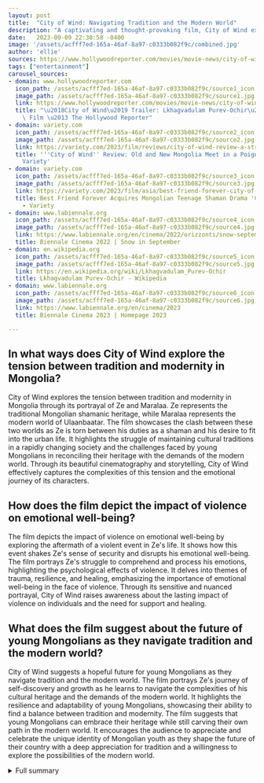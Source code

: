 ```yaml
---
layout: post
title:  "City of Wind: Navigating Tradition and the Modern World"
description: "A captivating and thought-provoking film, City of Wind explores the delicate balance between tradition and the demands of the modern world that young people in Mongolia face."
date:   2023-09-09 22:30:58 -0400
image: '/assets/acfff7ed-165a-46af-8a97-c0333b082f9c/combined.jpg'
author: 'ellie'
sources: https://www.hollywoodreporter.com/movies/movie-news/city-of-wind-trailer-lkhagvadulam-purev-ochir-1235586522/ https://variety.com/2023/film/reviews/city-of-wind-review-a-striking-poignant-youth-drama-1235711135/ https://variety.com/2023/film/asia/best-friend-forever-city-of-wind-1235620336/ https://en.wikipedia.org/wiki/Lkhagvadulam_Purev-Ochir https://www.labiennale.org/en/cinema/2022/orizzonti/snow-september https://www.labiennale.org/en/cinema/2023
tags: ["entertainment"]
carousel_sources:
- domain: www.hollywoodreporter.com
  icon_path: /assets/acfff7ed-165a-46af-8a97-c0333b082f9c/source1_icon.jpg
  image_path: /assets/acfff7ed-165a-46af-8a97-c0333b082f9c/source1.jpg
  link: https://www.hollywoodreporter.com/movies/movie-news/city-of-wind-trailer-lkhagvadulam-purev-ochir-1235586522/
  title: "\u2018City of Wind\u2019 Trailer: Lkhagvadulam Purev-Ochir\u2019s First\
    \ Film \u2013 The Hollywood Reporter"
- domain: variety.com
  icon_path: /assets/acfff7ed-165a-46af-8a97-c0333b082f9c/source2_icon.jpg
  image_path: /assets/acfff7ed-165a-46af-8a97-c0333b082f9c/source2.jpg
  link: https://variety.com/2023/film/reviews/city-of-wind-review-a-striking-poignant-youth-drama-1235711135/
  title: '''City of Wind'' Review: Old and New Mongolia Meet in a Poignant Drama -
    Variety'
- domain: variety.com
  icon_path: /assets/acfff7ed-165a-46af-8a97-c0333b082f9c/source3_icon.jpg
  image_path: /assets/acfff7ed-165a-46af-8a97-c0333b082f9c/source3.jpg
  link: https://variety.com/2023/film/asia/best-friend-forever-city-of-wind-1235620336/
  title: Best Friend Forever Acquires Mongolian Teenage Shaman Drama 'City of Wind'
    - Variety
- domain: www.labiennale.org
  icon_path: /assets/acfff7ed-165a-46af-8a97-c0333b082f9c/source4_icon.jpg
  image_path: /assets/acfff7ed-165a-46af-8a97-c0333b082f9c/source4.jpg
  link: https://www.labiennale.org/en/cinema/2022/orizzonti/snow-september
  title: Biennale Cinema 2022 | Snow in September
- domain: en.wikipedia.org
  icon_path: /assets/acfff7ed-165a-46af-8a97-c0333b082f9c/source5_icon.jpg
  image_path: /assets/acfff7ed-165a-46af-8a97-c0333b082f9c/source5.jpg
  link: https://en.wikipedia.org/wiki/Lkhagvadulam_Purev-Ochir
  title: Lkhagvadulam Purev-Ochir - Wikipedia
- domain: www.labiennale.org
  icon_path: /assets/acfff7ed-165a-46af-8a97-c0333b082f9c/source6_icon.jpg
  image_path: /assets/acfff7ed-165a-46af-8a97-c0333b082f9c/source6.jpg
  link: https://www.labiennale.org/en/cinema/2023
  title: Biennale Cinema 2023 | Homepage 2023

---
```


## In what ways does City of Wind explore the tension between tradition and modernity in Mongolia?
City of Wind explores the tension between tradition and modernity in Mongolia through its portrayal of Ze and Maralaa. Ze represents the traditional Mongolian shamanic heritage, while Maralaa represents the modern world of Ulaanbaatar. The film showcases the clash between these two worlds as Ze is torn between his duties as a shaman and his desire to fit into the urban life. It highlights the struggle of maintaining cultural traditions in a rapidly changing society and the challenges faced by young Mongolians in reconciling their heritage with the demands of the modern world. Through its beautiful cinematography and storytelling, City of Wind effectively captures the complexities of this tension and the emotional journey of its characters.

## How does the film depict the impact of violence on emotional well-being?
The film depicts the impact of violence on emotional well-being by exploring the aftermath of a violent event in Ze's life. It shows how this event shakes Ze's sense of security and disrupts his emotional well-being. The film portrays Ze's struggle to comprehend and process his emotions, highlighting the psychological effects of violence. It delves into themes of trauma, resilience, and healing, emphasizing the importance of emotional well-being in the face of violence. Through its sensitive and nuanced portrayal, City of Wind raises awareness about the lasting impact of violence on individuals and the need for support and healing.

## What does the film suggest about the future of young Mongolians as they navigate tradition and the modern world?
City of Wind suggests a hopeful future for young Mongolians as they navigate tradition and the modern world. The film portrays Ze's journey of self-discovery and growth as he learns to navigate the complexities of his cultural heritage and the demands of the modern world. It highlights the resilience and adaptability of young Mongolians, showcasing their ability to find a balance between tradition and modernity. The film suggests that young Mongolians can embrace their heritage while still carving their own path in the modern world. It encourages the audience to appreciate and celebrate the unique identity of Mongolian youth as they shape the future of their country with a deep appreciation for tradition and a willingness to explore the possibilities of the modern world.




<details>
        <summary>Full summary</summary>
<p>The young people of Mongolia are caught between centuries of tradition and the demands of the modern world in City of Wind, the new film.</p>
<p>City of Wind follows the relationship between Ze, a 17-year-old Mongolian shaman, and Maralaa, a young woman who takes him into the urban world of Ulaanbaatar, Mongolia's capital city. The film explores the fragile connection between the two teens and the surprising juxtaposition between Ze's shamanic background and regular teenage life. Tergel Bold-Erdene delivers an outstanding performance as Ze and was honored with the Best Actor award at the Venice Horizons sidebar.</p>
<p>Director Lkhagvadulam Purev-Ochir's quiet and confident debut captures the acknowledgment of Mongolia's ancient heritage and the focus on Ulaanbaatar's modern metropolis. The film beautifully depicts the tensions between tradition and modernity and the aspirations and dreams of the main characters. It showcases the reconciliation of Ze's two halves of life, as he navigates the strangeness of the family business and develops a crush on Maralaa.</p>
<p>City of Wind premiered in Venice and is set to screen at the Toronto International Film Festival. The film has garnered international attention, with Brussels-based company Best Friend Forever acquiring its international rights. Purev-Ochir, known for her high-profile short films such as Mountain Cat and Snow in September, has created a timeless story that captures the essence of becoming a shaman.</p>
<p>Produced by Aurora Films and co-produced by Guru Media, Uma Pedro No Sapato, Volya Films, 27 Films Production, and VOO by Mobinet, City of Wind showcases the talent of young Mongolian actors, including Tergel Bold-Erdene and Nomin-Erdene Ariunbyamba. The crew, led by DOP Vasco Carvalho Viana and editor Matthieu Taponier, has delivered exceptional work.</p>
<p>In a statement, director Lkhagvadulam Purev-Ochir speaks about the film's themes, including the depiction of a violent event in a boy's life, the struggle to comprehend emotions and cultural expectations of masculinity, and the impact of violence on emotional well-being. The film is a graceful depiction of tradition/modernity tensions, with a strong emphasis on tender feelings and careful storytelling.</p>
<p>As Roberto Cicutto, President of La Biennale di Venezia, said, cinema plays a vital role as a witness to the past and present, a visionary anticipating the future, and a narrator of inner strength against injustice and abuse of power.</p>
<p>City of Wind is a long-reaching and exciting news piece that captivates audiences with its powerful portrayal of the challenges faced by young Mongolians as they navigate tradition and the modern world. It is a must-watch film that will leave a lasting impact.</p>
</details>